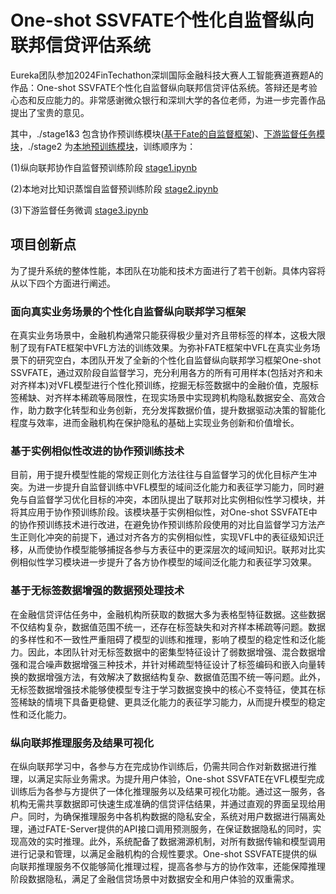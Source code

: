 # One-shot SSVFATE个性化自监督纵向联邦信贷评估系统

Eureka团队参加2024FinTechathon深圳国际金融科技大赛人工智能赛道赛题A的作品：One-shot SSVFATE个性化自监督纵向联邦信贷评估系统。答辩还是考验心态和反应能力的。非常感谢微众银行和深圳大学的各位老师，为进一步完善作品提出了宝贵的意见。

其中，./stage1&3 包含协作预训练模块([基于Fate的自监督框架](stage1&3/ssvfate.py))、[下游监督任务模块](stage1&3/stage3.py)，./stage2 为[本地预训练模块](stage2/main_pretrain.py)，训练顺序为：

(1)纵向联邦协作自监督预训练阶段 [stage1.ipynb](stage1&3/stage1.ipynb)


(2)本地对比知识蒸馏自监督预训练阶段 [stage2.ipynb](stage2/stage2.ipynb)
 

(3)下游监督任务微调 [stage3.ipynb](stage1&3/stage3.ipynb)



## 项目创新点
为了提升系统的整体性能，本团队在功能和技术方面进行了若干创新。具体内容将从以下四个方面进行阐述。

### 面向真实业务场景的个性化自监督纵向联邦学习框架
在真实业务场景中，金融机构通常只能获得极少量对齐且带标签的样本，这极大限制了现有FATE框架中VFL方法的训练效果。为弥补FATE框架中VFL在真实业务场景下的研究空白，本团队开发了全新的个性化自监督纵向联邦学习框架One-shot SSVFATE，通过双阶段自监督学习，充分利用各方的所有可用样本(包括对齐和未对齐样本)对VFL模型进行个性化预训练，挖掘无标签数据中的金融价值，克服标签稀缺、对齐样本稀疏等局限性，在现实场景中实现跨机构隐私数据安全、高效合作，助力数字化转型和业务创新，充分发挥数据价值，提升数据驱动决策的智能化程度与效率，进而金融机构在保护隐私的基础上实现业务创新和价值增长。

### 基于实例相似性改进的协作预训练技术
目前，用于提升模型性能的常规正则化方法往往与自监督学习的优化目标产生冲突。为进一步提升自监督训练中VFL模型的域间泛化能力和表征学习能力，同时避免与自监督学习优化目标的冲突，本团队提出了联邦对比实例相似性学习模块，并将其应用于协作预训练阶段。该模块基于实例相似性，对One-shot SSVFATE中的协作预训练技术进行改进，在避免协作预训练阶段使用的对比自监督学习方法产生正则化冲突的前提下，通过对齐各方的实例相似性，实现VFL中的表征级知识迁移，从而使协作模型能够捕捉各参与方表征中的更深层次的域间知识。联邦对比实例相似性学习模块进一步提升了各方协作模型的域间泛化能力和表征学习效果。


### 基于无标签数据增强的数据预处理技术
在金融信贷评估任务中，金融机构所获取的数据大多为表格型特征数据。这些数据不仅结构复杂，数据值范围不统一，还存在标签缺失和对齐样本稀疏等问题。数据的多样性和不一致性严重阻碍了模型的训练和推理，影响了模型的稳定性和泛化能力。因此，本团队针对无标签数据中的密集型特征设计了弱数据增强、混合数据增强和混合噪声数据增强三种技术，并针对稀疏型特征设计了标签编码和嵌入向量转换的数据增强方法，有效解决了数据结构复杂、数据值范围不统一等问题。此外，无标签数据增强技术能够使模型专注于学习数据变换中的核心不变特征，使其在标签稀缺的情境下具备更稳健、更具泛化能力的表征学习能力，从而提升模型的稳定性和泛化能力。


### 纵向联邦推理服务及结果可视化
在纵向联邦学习中，各参与方在完成协作训练后，仍需共同合作对新数据进行推理，以满足实际业务需求。为提升用户体验，One-shot SSVFATE在VFL模型完成训练后为各参与方提供了一体化推理服务以及结果可视化功能。通过这一服务，各机构无需共享数据即可快速生成准确的信贷评估结果，并通过直观的界面呈现给用户。同时，为确保推理服务中各机构数据的隐私安全，系统对用户数据进行隔离处理，通过FATE-Server提供的API接口调用预测服务，在保证数据隐私的同时，实现高效的实时推理。此外，系统配备了数据溯源机制，对所有数据传输和模型调用进行记录和管理，以满足金融机构的合规性要求。One-shot SSVFATE提供的纵向联邦推理服务不仅能够简化推理过程，提高各参与方的协作效率，还能保障推理阶段数据隐私，满足了金融信贷场景中对数据安全和用户体验的双重需求。
